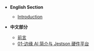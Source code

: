 * **English Section**
  - [Introduction](/docs/en/00-Introduction/README.md)

* **中文部分**
  - [前言](/docs/cn/00-前言/README.md)
  - [01-边缘 AI 简介与 Jestson 硬件平台](/docs/cn/1.边缘AI编程基础/01-边缘AI简介与Jetson硬件平台/README.md)